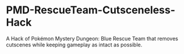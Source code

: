 # PMD-RescueTeam-Cutsceneless-Hack
A Hack of Pokémon Mystery Dungeon: Blue Rescue Team that removes cutscenes while keeping gameplay as intact as possible.
